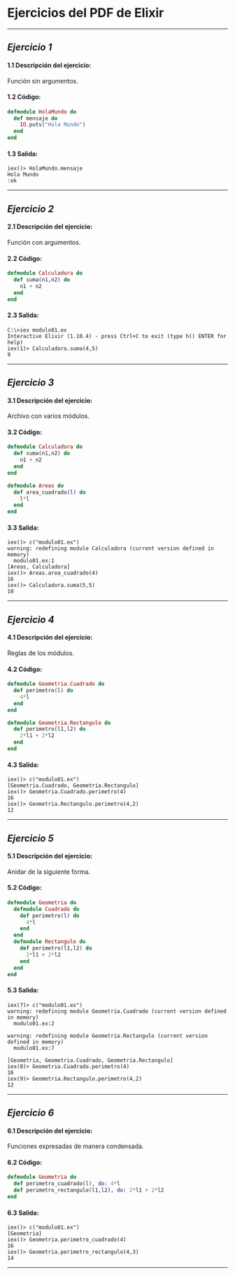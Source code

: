 # **Ejercicios del PDF de Elixir**
---
## *Ejercicio 1*
#### 1.1 Descripción del ejercicio:
Función sin argumentos.
#### 1.2 Código:
```elixir
defmodule HolaMundo do
  def mensaje do
    IO.puts("Hola Mundo")
  end
end
```
#### 1.3 Salida:
```
iex()> HolaMundo.mensaje
Hola Mundo
:ok
```
---
## *Ejercicio 2*
#### 2.1 Descripción del ejercicio:
Función con argumentos.
#### 2.2 Código:
```elixir
defmodule Calculadora do
  def suma(n1,n2) do
    n1 + n2
  end
end
```
#### 2.3 Salida:
```
C:\>iex modulo01.ex
Interactive Elixir (1.10.4) - press Ctrl+C to exit (type h() ENTER for help)
iex(1)> Calculadora.suma(4,5)
9
```
---
## *Ejercicio 3*
#### 3.1 Descripción del ejercicio:
Archivo con varios módulos.
#### 3.2 Código:
```elixir
defmodule Calculadora do
  def suma(n1,n2) do
    n1 + n2
  end
end

defmodule Areas do
  def area_cuadrado(l) do
    l*l
  end
end
```
#### 3.3 Salida:
```
iex()> c("modulo01.ex")
warning: redefining module Calculadora (current version defined in memory)
  modulo01.ex:1
[Areas, Calculadora]
iex()> Areas.area_cuadrado(4)
16
iex()> Calculadora.suma(5,5)
10
```
---
## *Ejercicio 4*
#### 4.1 Descripción del ejercicio:
Reglas de los módulos.
#### 4.2 Código:
```elixir
defmodule Geometria.Cuadrado do
  def perimetro(l) do
    4*l
  end
end

defmodule Geometria.Rectangulo do
  def perimetro(l1,l2) do
    2*l1 + 2*l2
  end
end
```
#### 4.3 Salida:
```
iex()> c("modulo01.ex")
[Geometria.Cuadrado, Geometria.Rectangulo]
iex()> Geometria.Cuadrado.perimetro(4)
16
iex()> Geometria.Rectangulo.perimetro(4,2)
12
```
---
## *Ejercicio 5*
#### 5.1 Descripción del ejercicio:
Anidar de la siguiente forma.
#### 5.2 Código:
```elixir
defmodule Geometria do
  defmodule Cuadrado do
    def perimetro(l) do
      4*l
    end
  end
  defmodule Rectangulo do
    def perimetro(l1,l2) do
      2*l1 + 2*l2
    end
  end
end
```
#### 5.3 Salida:
```
iex(7)> c("modulo01.ex")
warning: redefining module Geometria.Cuadrado (current version defined in memory)
  modulo01.ex:2
  
warning: redefining module Geometria.Rectangulo (current version defined in memory)
  modulo01.ex:7
  
[Geometria, Geometria.Cuadrado, Geometria.Rectangulo]
iex(8)> Geometria.Cuadrado.perimetro(4)
16
iex(9)> Geometria.Rectangulo.perimetro(4,2)
12
```
---
## *Ejercicio 6*
#### 6.1 Descripción del ejercicio:
Funciones expresadas de manera condensada.
#### 6.2 Código:
```elixir
defmodule Geometria do
  def perimetro_cuadrado(l), do: 4*l
  def perimetro_rectangulo(l1,l2), do: 2*l1 + 2*l2
end
```
#### 6.3 Salida:
```
iex()> c("modulo01.ex")
[Geometria]
iex()> Geometria.perimetro_cuadrado(4)
16
iex()> Geometria.perimetro_rectangulo(4,3)
14
```
---
